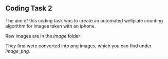 ## Coding Task 2

The aim of this coding task was to create an automated wellplate counting algorithm for images taken with an iphone. 

Raw images are in the *image* folder

They first were converted into png images, which you can find under *image_png*. 
